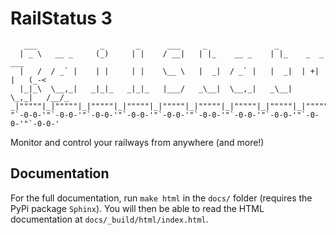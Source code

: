 # RailStatus 3

       ___              _       _      ___     _               _                    
      | _ \   __ _     (_)     | |    / __|   | |_    __ _    | |_    _  _     ___  
      |   /  / _` |    | |     | |    \__ \   |  _|  / _` |   |  _|  | +| |   (_-<  
      |_|_\  \__,_|   _|_|_   _|_|_   |___/   _\__|  \__,_|   _\__|   \_,_|   /__/_  
    _|"""""|_|"""""|_|"""""|_|"""""|_|"""""|_|"""""|_|"""""|_|"""""|_|"""""|_|"""""|
    "`-0-0-'"`-0-0-'"`-0-0-'"`-0-0-'"`-0-0-'"`-0-0-'"`-0-0-'"`-0-0-'"`-0-0-'"`-0-0-'

Monitor and control your railways from anywhere (and more!)

## Documentation

For the full documentation, run `make html` in the `docs/` folder (requires the PyPi package `Sphinx`). You will then be
able to read the HTML documentation at `docs/_build/html/index.html`.